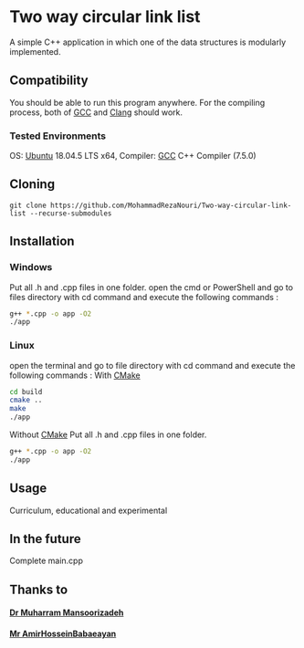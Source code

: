 # Two way circular link list
A simple C++ application in which one of the data structures is modularly implemented.

## Compatibility
You should be able to run this program anywhere. For the compiling process, both of [GCC](https://gcc.gnu.org/) and [Clang](https://clang.llvm.org/) should work.
### Tested Environments
OS:  [Ubuntu](https://ubuntu.com/) 18.04.5 LTS x64, Compiler: [GCC](https://gcc.gnu.org/) C++ Compiler (7.5.0)

## Cloning
```
git clone https://github.com/MohammadRezaNouri/Two-way-circular-link-list --recurse-submodules
```

## Installation
### Windows
Put all .h and .cpp files in one folder.
open the cmd or PowerShell and go to files directory with cd command and execute the following commands :
```bash
g++ *.cpp -o app -O2
./app
```
### Linux
open the terminal and go to file directory with cd command and execute the following commands :
With [CMake](https://cmake.org/)
```bash
cd build
cmake ..
make
./app
```
Without [CMake](https://cmake.org/)
Put all .h and .cpp files in one folder.
```bash
g++ *.cpp -o app -O2
./app
```

## Usage
Curriculum, educational and experimental

## In the future
Complete main.cpp

## Thanks to
#### [Dr Muharram Mansoorizadeh](https://github.com/mansoorm1)
#### [Mr AmirHosseinBabaeayan](https://github.com/AmirHosseinBabaeayan)

